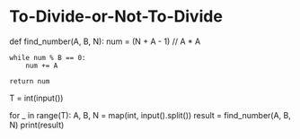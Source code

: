 # To-Divide-or-Not-To-Divide

def find_number(A, B, N):
    num = (N + A - 1) // A * A
    
    while num % B == 0:
        num += A
    
    return num

T = int(input())

for _ in range(T):
    A, B, N = map(int, input().split())
    result = find_number(A, B, N)
    print(result)
